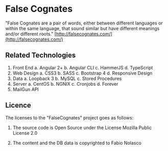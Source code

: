 # False Cognates

"False Cognates are a pair of words, either between different languages or within the same language, that sound similar but have different meanings and/or different roots."
[http://falsecognates.com/](http://falsecognates.com/)

## Related Technologies

1. Front End
  a. Angular 2+
  b. Angular CLI
  c. HammerJS
  d. TypeScript
2. Web Design
  a. CSS3
  b. SASS
  c. Bootstrap 4
  d. Responsive Design
3. Data
  a. Loopback 3
  b. MySQL
  c. Stored Procedures
4. Server
  a. CentOS
  b. NGNIX
  c. Cronjobs
  d. Forever
5. MailGun API

## Licence

The licenses to the "FalseCognates" project goes as follows:

1. The source code is Open Source under the License Mozilla Public License 2.0

2. The content and the DB data is copyrighted to Fabio Nolasco 

